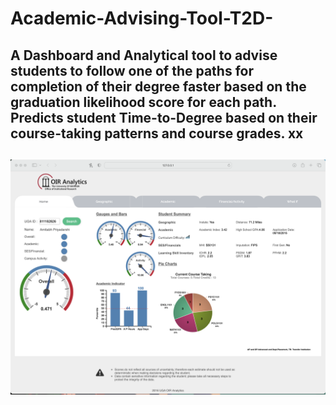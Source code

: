 # Academic-Advising-Tool-T2D-
A Dashboard and Analytical tool to advise students to follow one of the paths for completion of their degree faster based on the graduation likelihood score for each path. Predicts student Time-to-Degree based on their course-taking patterns and course grades.
xx
---
![Test Image](Screen1.png)
---
